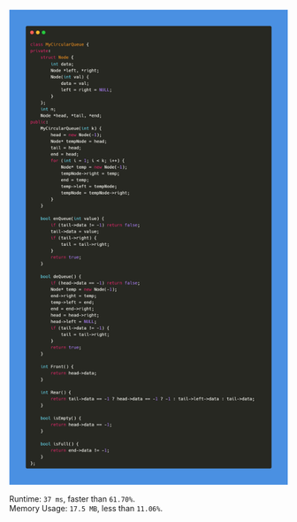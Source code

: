 ![](https://github.com/archishmanghos/code-images/blob/master/Leetcode/622.png)

Runtime: `37 ms`, faster than `61.70%`.<br>
Memory Usage: `17.5 MB`, less than `11.06%`.